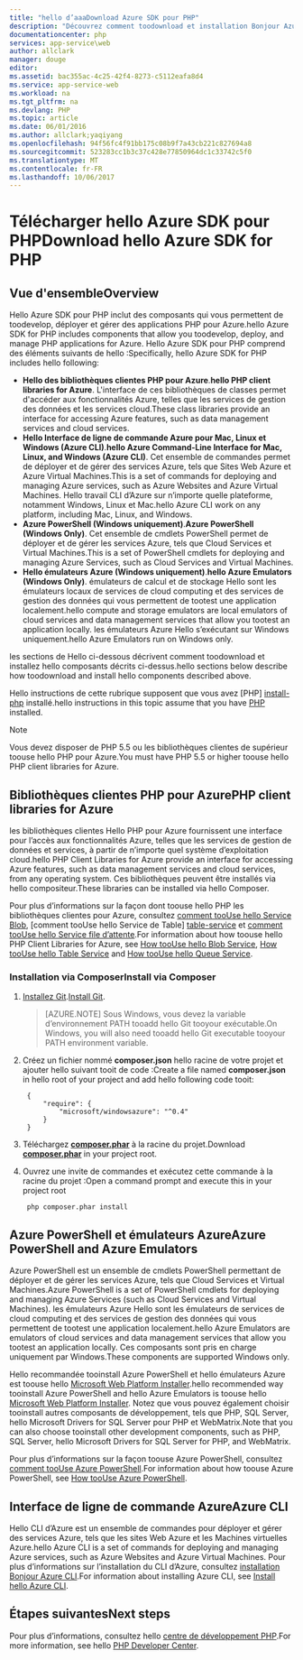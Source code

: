 ```yaml
---
title: "hello d’aaaDownload Azure SDK pour PHP"
description: "Découvrez comment toodownload et installation Bonjour Azure SDK pour PHP."
documentationcenter: php
services: app-service\web
author: allclark
manager: douge
editor: 
ms.assetid: bac355ac-4c25-42f4-8273-c5112eafa8d4
ms.service: app-service-web
ms.workload: na
ms.tgt_pltfrm: na
ms.devlang: PHP
ms.topic: article
ms.date: 06/01/2016
ms.author: allclark;yaqiyang
ms.openlocfilehash: 94f56fc4f91bb175c08b9f7a43cb221c827694a8
ms.sourcegitcommit: 523283cc1b3c37c428e77850964dc1c33742c5f0
ms.translationtype: MT
ms.contentlocale: fr-FR
ms.lasthandoff: 10/06/2017
---
```

# <a name="download-hello-azure-sdk-for-php"></a><span data-ttu-id="36afc-103">Télécharger hello Azure SDK pour PHP</span><span class="sxs-lookup"><span data-stu-id="36afc-103">Download hello Azure SDK for PHP</span></span>
## <a name="overview"></a><span data-ttu-id="36afc-104">Vue d'ensemble</span><span class="sxs-lookup"><span data-stu-id="36afc-104">Overview</span></span>
<span data-ttu-id="36afc-105">Hello Azure SDK pour PHP inclut des composants qui vous permettent de toodevelop, déployer et gérer des applications PHP pour Azure.</span><span class="sxs-lookup"><span data-stu-id="36afc-105">hello Azure SDK for PHP includes components that allow you toodevelop, deploy, and manage PHP applications for Azure.</span></span> <span data-ttu-id="36afc-106">Hello Azure SDK pour PHP comprend des éléments suivants de hello :</span><span class="sxs-lookup"><span data-stu-id="36afc-106">Specifically, hello Azure SDK for PHP includes hello following:</span></span>

* <span data-ttu-id="36afc-107">**Hello des bibliothèques clientes PHP pour Azure**.</span><span class="sxs-lookup"><span data-stu-id="36afc-107">**hello PHP client libraries for Azure**.</span></span> <span data-ttu-id="36afc-108">L'interface de ces bibliothèques de classes permet d'accéder aux fonctionnalités Azure, telles que les services de gestion des données et les services cloud.</span><span class="sxs-lookup"><span data-stu-id="36afc-108">These class libraries provide an interface for accessing Azure features, such as data management services and cloud services.</span></span>  
* <span data-ttu-id="36afc-109">**Hello Interface de ligne de commande Azure pour Mac, Linux et Windows (Azure CLI)**.</span><span class="sxs-lookup"><span data-stu-id="36afc-109">**hello Azure Command-Line Interface for Mac, Linux, and Windows (Azure CLI)**.</span></span> <span data-ttu-id="36afc-110">Cet ensemble de commandes permet de déployer et de gérer des services Azure, tels que Sites Web Azure et Azure Virtual Machines.</span><span class="sxs-lookup"><span data-stu-id="36afc-110">This is a set of commands for deploying and managing Azure services, such as Azure Websites and Azure Virtual Machines.</span></span> <span data-ttu-id="36afc-111">Hello travail CLI d’Azure sur n’importe quelle plateforme, notamment Windows, Linux et Mac.</span><span class="sxs-lookup"><span data-stu-id="36afc-111">hello Azure CLI work on any platform, including Mac, Linux, and Windows.</span></span>
* <span data-ttu-id="36afc-112">**Azure PowerShell (Windows uniquement)**.</span><span class="sxs-lookup"><span data-stu-id="36afc-112">**Azure PowerShell (Windows Only)**.</span></span> <span data-ttu-id="36afc-113">Cet ensemble de cmdlets PowerShell permet de déployer et de gérer les services Azure, tels que Cloud Services et Virtual Machines.</span><span class="sxs-lookup"><span data-stu-id="36afc-113">This is a set of PowerShell cmdlets for deploying and managing Azure Services, such as Cloud Services and Virtual Machines.</span></span>
* <span data-ttu-id="36afc-114">**Hello émulateurs Azure (Windows uniquement)**.</span><span class="sxs-lookup"><span data-stu-id="36afc-114">**hello Azure Emulators (Windows Only)**.</span></span> <span data-ttu-id="36afc-115">émulateurs de calcul et de stockage Hello sont les émulateurs locaux de services de cloud computing et des services de gestion des données qui vous permettent de tootest une application localement.</span><span class="sxs-lookup"><span data-stu-id="36afc-115">hello compute and storage emulators are local emulators of cloud services and data management services that allow you tootest an application locally.</span></span> <span data-ttu-id="36afc-116">les émulateurs Azure Hello s’exécutant sur Windows uniquement.</span><span class="sxs-lookup"><span data-stu-id="36afc-116">hello Azure Emulators run on Windows only.</span></span>

<span data-ttu-id="36afc-117">les sections de Hello ci-dessous décrivent comment toodownload et installez hello composants décrits ci-dessus.</span><span class="sxs-lookup"><span data-stu-id="36afc-117">hello sections below describe how toodownload and install hello components described above.</span></span>

<span data-ttu-id="36afc-118">Hello instructions de cette rubrique supposent que vous avez [PHP] [ install-php] installé.</span><span class="sxs-lookup"><span data-stu-id="36afc-118">hello instructions in this topic assume that you have [PHP][install-php] installed.</span></span>

> [!NOTE]
> <span data-ttu-id="36afc-119">Vous devez disposer de PHP 5.5 ou les bibliothèques clientes de supérieur toouse hello PHP pour Azure.</span><span class="sxs-lookup"><span data-stu-id="36afc-119">You must have PHP 5.5 or higher toouse hello PHP client libraries for Azure.</span></span>
> 
> 

## <a name="php-client-libraries-for-azure"></a><span data-ttu-id="36afc-120">Bibliothèques clientes PHP pour Azure</span><span class="sxs-lookup"><span data-stu-id="36afc-120">PHP client libraries for Azure</span></span>
<span data-ttu-id="36afc-121">les bibliothèques clientes Hello PHP pour Azure fournissent une interface pour l’accès aux fonctionnalités Azure, telles que les services de gestion de données et services, à partir de n’importe quel système d’exploitation cloud.</span><span class="sxs-lookup"><span data-stu-id="36afc-121">hello PHP Client Libraries for Azure provide an interface for accessing Azure features, such as data management services and cloud services, from any operating system.</span></span> <span data-ttu-id="36afc-122">Ces bibliothèques peuvent être installés via hello compositeur.</span><span class="sxs-lookup"><span data-stu-id="36afc-122">These libraries can be installed via hello Composer.</span></span>

<span data-ttu-id="36afc-123">Pour plus d’informations sur la façon dont toouse hello PHP les bibliothèques clientes pour Azure, consultez [comment tooUse hello Service Blob][blob-service], [comment tooUse hello Service de Table] [ table-service] et [comment tooUse hello Service file d’attente][queue-service].</span><span class="sxs-lookup"><span data-stu-id="36afc-123">For information about how toouse hello PHP Client Libraries for Azure, see [How tooUse hello Blob Service][blob-service], [How tooUse hello Table Service][table-service] and [How tooUse hello Queue Service][queue-service].</span></span>

### <a name="install-via-composer"></a><span data-ttu-id="36afc-124">Installation via Composer</span><span class="sxs-lookup"><span data-stu-id="36afc-124">Install via Composer</span></span>
1. <span data-ttu-id="36afc-125">[Installez Git][install-git].</span><span class="sxs-lookup"><span data-stu-id="36afc-125">[Install Git][install-git].</span></span>

    > [AZURE.NOTE] <span data-ttu-id="36afc-126">Sous Windows, vous devez la variable d’environnement PATH tooadd hello Git tooyour exécutable.</span><span class="sxs-lookup"><span data-stu-id="36afc-126">On Windows, you will also need tooadd hello Git executable tooyour PATH environment variable.</span></span>

1. <span data-ttu-id="36afc-127">Créez un fichier nommé **composer.json** hello racine de votre projet et ajouter hello suivant tooit de code :</span><span class="sxs-lookup"><span data-stu-id="36afc-127">Create a file named **composer.json** in hello root of your project and add hello following code tooit:</span></span>
   
        {
            "require": {
                "microsoft/windowsazure": "^0.4"
            }
        }
2. <span data-ttu-id="36afc-128">Téléchargez **[composer.phar][composer-phar]** à la racine du projet.</span><span class="sxs-lookup"><span data-stu-id="36afc-128">Download **[composer.phar][composer-phar]** in your project root.</span></span>
3. <span data-ttu-id="36afc-129">Ouvrez une invite de commandes et exécutez cette commande à la racine du projet :</span><span class="sxs-lookup"><span data-stu-id="36afc-129">Open a command prompt and execute this in your project root</span></span>
   
        php composer.phar install

## <a name="azure-powershell-and-azure-emulators"></a><span data-ttu-id="36afc-130">Azure PowerShell et émulateurs Azure</span><span class="sxs-lookup"><span data-stu-id="36afc-130">Azure PowerShell and Azure Emulators</span></span>
<span data-ttu-id="36afc-131">Azure PowerShell est un ensemble de cmdlets PowerShell permettant de déployer et de gérer les services Azure, tels que Cloud Services et Virtual Machines.</span><span class="sxs-lookup"><span data-stu-id="36afc-131">Azure PowerShell is a set of PowerShell cmdlets for deploying and managing Azure Services (such as Cloud Services and Virtual Machines).</span></span> <span data-ttu-id="36afc-132">les émulateurs Azure Hello sont les émulateurs de services de cloud computing et des services de gestion des données qui vous permettent de tootest une application localement.</span><span class="sxs-lookup"><span data-stu-id="36afc-132">hello Azure Emulators are emulators of cloud services and data management services that allow you tootest an application locally.</span></span> <span data-ttu-id="36afc-133">Ces composants sont pris en charge uniquement par Windows.</span><span class="sxs-lookup"><span data-stu-id="36afc-133">These components are supported Windows only.</span></span>

<span data-ttu-id="36afc-134">Hello recommandée tooinstall Azure PowerShell et hello émulateurs Azure est toouse hello [Microsoft Web Platform Installer][download-wpi].</span><span class="sxs-lookup"><span data-stu-id="36afc-134">hello recommended way tooinstall Azure PowerShell and hello Azure Emulators is toouse hello [Microsoft Web Platform Installer][download-wpi].</span></span> <span data-ttu-id="36afc-135">Notez que vous pouvez également choisir tooinstall autres composants de développement, tels que PHP, SQL Server, hello Microsoft Drivers for SQL Server pour PHP et WebMatrix.</span><span class="sxs-lookup"><span data-stu-id="36afc-135">Note that you can also choose tooinstall other development components, such as PHP, SQL Server, hello Microsoft Drivers for SQL Server for PHP, and WebMatrix.</span></span>

<span data-ttu-id="36afc-136">Pour plus d’informations sur la façon toouse Azure PowerShell, consultez [comment tooUse Azure PowerShell][powershell-tools].</span><span class="sxs-lookup"><span data-stu-id="36afc-136">For information about how toouse Azure PowerShell, see [How tooUse Azure PowerShell][powershell-tools].</span></span>

## <a name="azure-cli"></a><span data-ttu-id="36afc-137">Interface de ligne de commande Azure</span><span class="sxs-lookup"><span data-stu-id="36afc-137">Azure CLI</span></span>
<span data-ttu-id="36afc-138">Hello CLI d’Azure est un ensemble de commandes pour déployer et gérer des services Azure, tels que les sites Web Azure et les Machines virtuelles Azure.</span><span class="sxs-lookup"><span data-stu-id="36afc-138">hello Azure CLI is a set of commands for deploying and managing Azure services, such as Azure Websites and Azure Virtual Machines.</span></span> <span data-ttu-id="36afc-139">Pour plus d’informations sur l’installation du CLI d’Azure, consultez [installation Bonjour Azure CLI](cli-install-nodejs.md).</span><span class="sxs-lookup"><span data-stu-id="36afc-139">For information about installing Azure CLI, see [Install hello Azure CLI](cli-install-nodejs.md).</span></span>

## <a name="next-steps"></a><span data-ttu-id="36afc-140">Étapes suivantes</span><span class="sxs-lookup"><span data-stu-id="36afc-140">Next steps</span></span>
<span data-ttu-id="36afc-141">Pour plus d’informations, consultez hello [centre de développement PHP](/develop/php/).</span><span class="sxs-lookup"><span data-stu-id="36afc-141">For more information, see hello [PHP Developer Center](/develop/php/).</span></span>

[install-php]: http://www.php.net/manual/en/install.php
[composer-github]: https://github.com/composer/composer
[composer-phar]: http://getcomposer.org/composer.phar
[nodejs-org]: http://nodejs.org/
[install-node-linux]: https://github.com/joyent/node/wiki/Installing-Node.js-via-package-manager
[download-wpi]: http://go.microsoft.com/fwlink/?LinkId=253447
[mac-installer]: http://go.microsoft.com/fwlink/?LinkId=252249
[blob-service]: http://go.microsoft.com/fwlink/?LinkId=252714
[table-service]: http://go.microsoft.com/fwlink/?LinkId=252715
[queue-service]: http://go.microsoft.com/fwlink/?LinkId=252716
[azure cli]: http://go.microsoft.com/fwlink/?LinkId=252717
[powershell-tools]: http://go.microsoft.com/fwlink/?LinkId=252718
[php-sdk-github]: http://go.microsoft.com/fwlink/?LinkId=252719
[install-git]: http://git-scm.com/book/en/Getting-Started-Installing-Git
